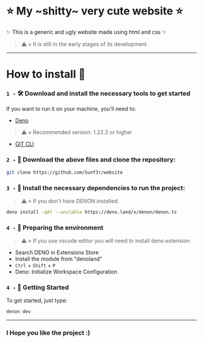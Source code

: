 # ⭐ My ~shitty~ very cute website ⭐
✨ This is a generic and ugly website made using html and css ✨
> ⚠️ » It is still in the early stages of its development

- - - -

# How to install 🤔
### `1 -` 🛠️ Download and install the necessary tools to get started
If you want to run it on your machine, you'll need to:
- [Deno](https://deno.land/)
> ⚠️ » Recommended version: 1.22.2 or higher
- [GIT CLI](https://git-scm.com/downloads)

### `2 -` 📁 Download the above files and clone the repository:
```bash
git clone https://github.com/Sunf3r/website
```

### `3 -` 🧰 Install the necessary dependencies to run the project:
> ⚠️ » If you don't have DENON installed:
```bash
deno install -qAf --unstable https://deno.land/x/denon/denon.ts
```

### `4 -` 🌿 Preparing the environment
> ⚠️ » If you use vscode editor you will need to install deno extension:
- Search DENO in Extensions Store
- Install the module from "denoland"
- `Ctrl` + `Shift` + `P`
- Deno: Initialize Workspace Configuration

### `4 -` 🚀 Getting Started
To get started, just type:
``` bash
denon dev
```

- - - -

### I Hope you like the project :)